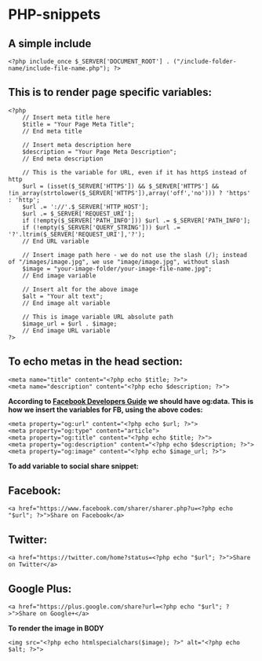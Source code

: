 # PHP-snippets

## A simple include

~~~~
<?php include_once $_SERVER['DOCUMENT_ROOT'] . ("/include-folder-name/include-file-name.php"); ?>
~~~~

## This is to render page specific variables:

~~~~
<?php
    // Insert meta title here
    $title = "Your Page Meta Title";
    // End meta title

    // Insert meta description here
    $description = "Your Page Meta Description";
    // End meta description

    // This is the variable for URL, even if it has httpS instead of http
    $url = (isset($_SERVER['HTTPS']) && $_SERVER['HTTPS'] && !in_array(strtolower($_SERVER['HTTPS']),array('off','no'))) ? 'https' : 'http';
    $url .= '://'.$_SERVER['HTTP_HOST'];
    $url .= $_SERVER['REQUEST_URI'];
    if (!empty($_SERVER['PATH_INFO'])) $url .= $_SERVER['PATH_INFO'];
    if (!empty($_SERVER['QUERY_STRING'])) $url .= '?'.ltrim($_SERVER['REQUEST_URI'],'?');
    // End URL variable

    // Insert image path here - we do not use the slash (/); instead of "/images/image.jpg", we use "image/image.jpg", without slash
    $image = "your-image-folder/your-image-file-name.jpg";
    // End image variable
    
    // Insert alt for the above image
    $alt = "Your alt text";
    // End image alt variable

    // This is image variable URL absolute path
    $image_url = $url . $image;
    // End image URL variable
?>
~~~~

## To echo metas in the head section:

~~~~
<meta name="title" content="<?php echo $title; ?>">
<meta name="description" content="<?php echo $description; ?>">
~~~~

**According to [Facebook Developers Guide](https://developers.facebook.com/docs/sharing/webmasters "Facebook for Developers") we should have og:data. This is how we insert the variables for FB, using the above codes:**

~~~~
<meta property="og:url" content="<?php echo $url; ?>">
<meta property="og:type" content="article">
<meta property="og:title" content="<?php echo $title; ?>">
<meta property="og:description" content="<?php echo $description; ?>">
<meta property="og:image" content="<?php echo $image_url; ?>">
~~~~

**To add variable to social share snippet:**

## Facebook:
`<a href="https://www.facebook.com/sharer/sharer.php?u=<?php echo "$url"; ?>">Share on Facebook</a>`
## Twitter:
`<a href="https://twitter.com/home?status=<?php echo "$url"; ?>">Share on Twitter</a>`
## Google Plus:
`<a href="https://plus.google.com/share?url=<?php echo "$url"; ?>">Share on Google+</a>`

**To render the image in BODY**

~~~~
<img src="<?php echo htmlspecialchars($image); ?>" alt="<?php echo $alt; ?>">
~~~~
